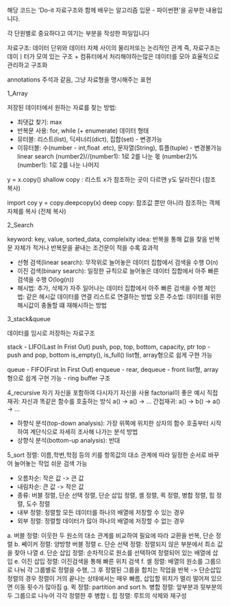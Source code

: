 해당 코드는 'Do-it 자료구조와 함께 배우는 알고리즘 입문 - 파이썬편'을 공부한 내용입니다.

각 단원별로 중요하다고 여기는 부분을 작성한 파일입니다

자료구조: 데이터 단위와 데이터 자체 사이의 물리저또는 논리적인 관계
          즉, 자료구조는 데이ㅣ터가 모여 있는 구조 
          + 컴퓨터에서 처리해야하는많은 데이터를 모아 효율적으로 관리하고 구조화
          
          
annotations 주석과 같음, 그냥 자료형을 명시해주는 표현

1_Array

저장된 데이터에서 원하는 자료를 찾는 방법:
 - 최댓값 찾기: max
 - 반복문 사용: for, while (+ enumerate)
데이터 형태
 - 뮤터블: 리스트(list), 딕셔너리(dict), 집합(set) - 변경가능
 - 이뮤터블: 수(number - int,float .etc), 문자열(String), 튜플(tuple) - 변경불가능
 linear search
 (number2)//(number1): 1로 2를 나눈 몫
 (number2)%(number1): 1로 2를 나눈 나머지
 
 y = x.copy()
 shallow copy : 리스트 x가 참조하는 곳이 다르면 y도 달라진다 (참조 복사)
 
 import coy
 y = copy.deepcopy(x)
 deep copy: 참조값 뿐만 아니라 참조하는 객체 자체를 복사 (전체 복사)
 
2_Search

keyword: key, value, sorted_data, complelxity
idea: 반복을 통해 값을 찾음
      반복문 자체가 적거나 반복문을 끝내는 조건문이 적을 수록 효과적
- 선형 검색(linear search): 무작위로 늘어놓은 데이터 집합에서 검색을 수행 O(n)
- 이진 검색(binary search): 일정한 규칙으로 늘어놓은 데이터 집합에서 아주 빠른 검색을 수행 O(log(n))
- 해시법: 추가, 삭제가 자주 일어나는 데이터 집합에서 아주 빠른 검색을 수행
    체인법: 같은 헤시값 데이터를 연결 리스트로 연결하는 방법
    오픈 주소법: 데이터를 위한 해시값이 충돌할 떄 재해시하는 방법
 
3_stack&queue

데이터를 임시로 저장하는 자료구조

stack - LIFO(Last In Frist Out)
push, pop, top, bottom, capacity, ptr
top - push and pop, bottom 
is_empty(), is_full()
list형, array형으로 쉽게 구현 가능

queue - FIFO(First In First Out)
enqueue - rear, dequeue - front
list형, array형으로 쉽게 구현 가능 - ring buffer 구조

4_recursive
자기 자신을 포함하여 다시자기 자신을 사용
factorial이 좋은 예시
직접 재귀: 자신과 똑같은 함수를 호출하는 방식 a() -> a() -> ...
간접재귀: a() -> b() -> a() -> ...

 - 하향식 분석(top-down analysis): 가장 위쪽에 위치한 상자의 함수 호출부터 시작하여 계단식으로 자세히 조사해 나가는 분석 방법
 - 상향식 분석(bottom-up analysis): 반대
 
5_sort
정렬: 이름,학번,학점 등의 키를 항목값의 대소 관계에 따라 일정한 순서로 바꾸어 늘어놓는 작업
쉬운 검색 가능
- 오름차순: 작은 값 -> 큰 값
- 내림차순: 큰 값 -> 작은 값
- 종류: 버블 정렬, 단순 선택 정렬, 단순 삽입 정렬, 셸 정렬, 퀵 정렬, 병합 정렬, 힙 정렬, 도수 정렬
- 내부 정렬: 정렬할 모든 데이터를 하나의 배열에 저장할 수 있는 경우
- 외부 정렬: 정렬할 데이터가 많아 하나의 배열에 저장할 수 없는 경우

 a. 버블 정렬: 이웃한 두 원소의 대소 관계를 비교하여 필요에 따라 교환을 반복, 단순 정렬
 b. 쎼이커 정렬: 양방향 버블 정렬
 c. 단순 선택 정렬: 정렬되지 않은 부분에서 최소 값을 찾아 나열
 d. 단순 삽입 정렬: 순차적으로 원소를 선택하여 정렬되어 있는 배열에 삽입
 e. 이진 삽입 정렬: 이진검색을 통해 빠른 위치 검색
 f. 셸 정렬: 배열의 원소를 그룹으로 나눠 각 그룹별로 정렬을 수행, 그 후 정렬된 그룹을 합치는 작업을 반복
 -> 단순삽입 정렬의 경우 정렬이 거의 끝나는 상태에서는 매우 빠름, 삽입할 위치가 멀리 떨어져 있으면 이동 횟수가 많아짐
 g. 퀵 정렬: partition and sort
 h. 병합 정렬: 앞부분과 뒷부분의 두 그룹으로 나누어 각각 정렬한 후 병합
 i. 힙 정렬: 루트의 삭제와 재구성
